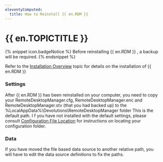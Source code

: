 ```yaml
---
eleventyComputed:
  title: How to Reinstall {{ en.RDM }}
---
```

# {{ en.TOPICTITLE }}  
{% snippet icon.badgeNotice %}
Before reinstalling {{ en.RDM }} , a backup will be required.
{% endsnippet %}  

Refer to the [Installation Overview](https://help.remotedesktopmanager.com/client.html) topic for details on the installation of {{ en.RDM }}
### Settings
After {{ en.RDM }} has been reinstalled on your computer, you need to copy your RemoteDesktopManager.cfg, RemoteDesktopManager.enc and RemoteDesktopManager.stv (that you had backed up) to the %LocalAppData%\Devolutions\RemoteDesktopManager folder &#32; This is the default path. I f you have not installed with the default settings, please consult &#32; [Configuration File Location](https://help.remotedesktopmanager.com/installation_configurationfilelocation.html) for instructions on locating your configuration folder.
### Data
If you have moved the file based data source to another relative path, you will have to edit the data source definitions to fix the paths.
